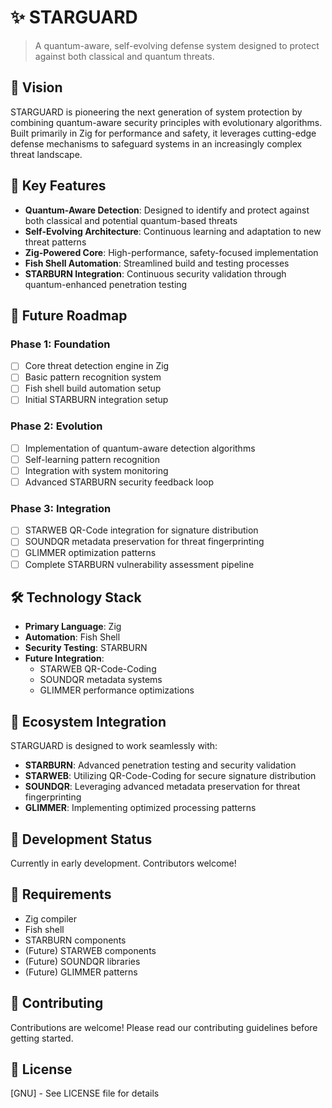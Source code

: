 # ✨ STARGUARD

> A quantum-aware, self-evolving defense system designed to protect against both classical and quantum threats.

## 🌟 Vision

STARGUARD is pioneering the next generation of system protection by combining quantum-aware security principles with evolutionary algorithms. Built primarily in Zig for performance and safety, it leverages cutting-edge defense mechanisms to safeguard systems in an increasingly complex threat landscape.

## 💫 Key Features

- **Quantum-Aware Detection**: Designed to identify and protect against both classical and potential quantum-based threats
- **Self-Evolving Architecture**: Continuous learning and adaptation to new threat patterns
- **Zig-Powered Core**: High-performance, safety-focused implementation
- **Fish Shell Automation**: Streamlined build and testing processes
- **STARBURN Integration**: Continuous security validation through quantum-enhanced penetration testing

## 🚀 Future Roadmap

### Phase 1: Foundation
- [ ] Core threat detection engine in Zig
- [ ] Basic pattern recognition system
- [ ] Fish shell build automation setup
- [ ] Initial STARBURN integration setup

### Phase 2: Evolution
- [ ] Implementation of quantum-aware detection algorithms
- [ ] Self-learning pattern recognition
- [ ] Integration with system monitoring
- [ ] Advanced STARBURN security feedback loop

### Phase 3: Integration
- [ ] STARWEB QR-Code integration for signature distribution
- [ ] SOUNDQR metadata preservation for threat fingerprinting
- [ ] GLIMMER optimization patterns
- [ ] Complete STARBURN vulnerability assessment pipeline

## 🛠️ Technology Stack

- **Primary Language**: Zig
- **Automation**: Fish Shell
- **Security Testing**: STARBURN
- **Future Integration**:
  - STARWEB QR-Code-Coding
  - SOUNDQR metadata systems
  - GLIMMER performance optimizations

## 💠 Ecosystem Integration

STARGUARD is designed to work seamlessly with:
- **STARBURN**: Advanced penetration testing and security validation
- **STARWEB**: Utilizing QR-Code-Coding for secure signature distribution
- **SOUNDQR**: Leveraging advanced metadata preservation for threat fingerprinting
- **GLIMMER**: Implementing optimized processing patterns

## 🚧 Development Status

Currently in early development. Contributors welcome!

## 📝 Requirements

- Zig compiler
- Fish shell
- STARBURN components
- (Future) STARWEB components
- (Future) SOUNDQR libraries
- (Future) GLIMMER patterns

## 🤝 Contributing

Contributions are welcome! Please read our contributing guidelines before getting started.

## 📄 License

[GNU] - See LICENSE file for details
